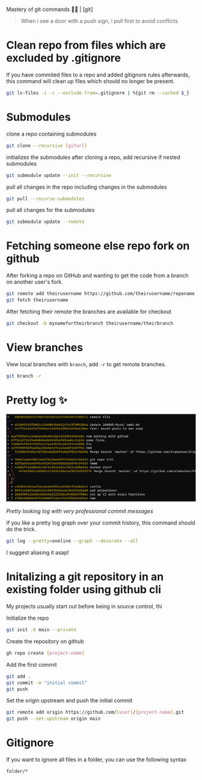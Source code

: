 Mastery of git commands 🧙‍♂️ | [git]

> When i see a door with a push sign, i pull first to avoid conflicts

# Clean repo from files which are excluded by .gitignore

If you have commited files to a repo and added gitignore rules afterwards, this command will clean up files which should no longer be present.

```sh
git ls-files -i -c --exclude-from=.gitignore | %{git rm --cached $_}
```

# Submodules

clone a repo containing submodules

```sh
git clone --recursive [giturl]
```

initializes the submodules after cloning a repo, add recursive if nested submodules
```sh
git submodule update --init --recursive
```


pull all changes in the repo including changes in the submodules
```sh
git pull --recurse-submodules
```

pull all changes for the submodules
```sh
git submodule update --remote
```

# Fetching someone else repo fork on github

 After forking a repo on GitHub and wanting to get the code from a branch on another user's fork. 

```sh
git remote add theirusername https://github.com/theirusername/reponame
git fetch theirusername
```

After fetching their remote the branches are available for checkout

```sh
git checkout -b mynamefortheirbranch theirusername/theirbranch
```


# View branches

View local branches with `branch`, add `-r` to get remote branches.

```sh
git branch -r
```


# Pretty log ✨

![alt text](images/gitlogs.png "Awesome log")

*Pretty looking log with very professional commit messages*

If you like a pretty log graph over your commit history, this command should do the trick.

```sh
git log --pretty=oneline --graph --decorate --all
```

I suggest aliasing it asap!

# Initalizing a git repository in an existing folder using github cli

My projects usually start out before being in source control, thi


Initialize the repo
```sh
git init -b main --private
```

Create the repository on github
```sh
gh repo create [project-name]
```

Add the first commit
```sh
git add . 
git commit -m "initial commit" 
git push
```

Set the origin upstream and push the initial commit
```sh
git remote add origin https://github.com/[user]/[project-name].git
git push --set-upstream origin main
```

# Gitignore

If you want to ignore all files in a folder, you can use the following syntax

```sh
folder/*
```
